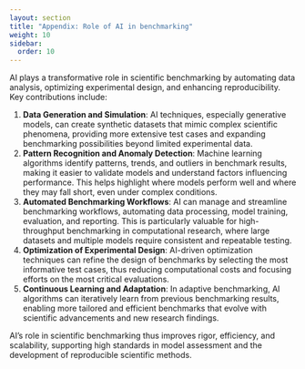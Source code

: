 ```yaml
---
layout: section
title: "Appendix: Role of AI in benchmarking"
weight: 10
sidebar:
  order: 10
---
```



AI plays a transformative role in scientific benchmarking by automating data analysis, optimizing experimental design, and enhancing reproducibility. Key contributions include:

1. **Data Generation and Simulation**: AI techniques, especially generative models, can create synthetic datasets that mimic complex scientific phenomena, providing more extensive test cases and expanding benchmarking possibilities beyond limited experimental data.  
2. **Pattern Recognition and Anomaly Detection**: Machine learning algorithms identify patterns, trends, and outliers in benchmark results, making it easier to validate models and understand factors influencing performance. This helps highlight where models perform well and where they may fall short, even under complex conditions.  
3. **Automated Benchmarking Workflows**: AI can manage and streamline benchmarking workflows, automating data processing, model training, evaluation, and reporting. This is particularly valuable for high-throughput benchmarking in computational research, where large datasets and multiple models require consistent and repeatable testing.  
4. **Optimization of Experimental Design**: AI-driven optimization techniques can refine the design of benchmarks by selecting the most informative test cases, thus reducing computational costs and focusing efforts on the most critical evaluations.  
5. **Continuous Learning and Adaptation**: In adaptive benchmarking, AI algorithms can iteratively learn from previous benchmarking results, enabling more tailored and efficient benchmarks that evolve with scientific advancements and new research findings.

AI’s role in scientific benchmarking thus improves rigor, efficiency, and scalability, supporting high standards in model assessment and the development of reproducible scientific methods.
